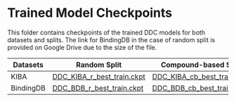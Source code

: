 # Trained Model Checkpoints

This folder contains checkpoints of the trained DDC models for both datasets and splits.
The link for BindingDB in the case of random split is provided on Google Drive due to the size of the file.

| Datasets  | Random Split                                                                                                       | Compound-based Split                                         |
|-----------|--------------------------------------------------------------------------------------------------------------------|--------------------------------------------------------------|
| KIBA      | [DDC_KIBA_r_best_train.ckpt](./DDC_KIBA_r_best_train.ckpt)                                                         | [DDC_KIBA_cb_best_train.ckpt](./DDC_KIBA_cb_best_train.ckpt) |
| BindingDB | [DDC_BDB_r_best_train.ckpt](https://drive.google.com/file/d/16zluL_rinhmJNDMP9C-wXxiRzeOkgq1w/view?usp=sharing) | [DDC_BDB_cb_best_train.ckpt](./DDC_BDB_cb_best_train.ckpt)   |
